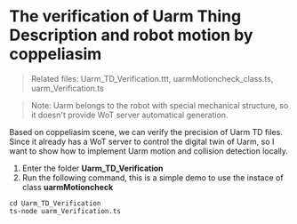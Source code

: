 # The verification of Uarm Thing Description and robot motion by coppeliasim

>Related files: Uarm_TD_Verification.ttt, uarmMotioncheck_class.ts,  uarm_Verification.ts

>Note: Uarm belongs to the robot with special mechanical structure, so it doesn't provide WoT server automatical generation.

Based on coppeliasim scene, we can verify the precision of Uarm TD files. Since it already has a WoT server to control the digital twin of Uarm, so I want to show how to implement Uarm motion and collision detection locally.

1. Enter the folder **Uarm_TD_Verification**
2. Run the following command, this is a simple demo to use the instace of class **uarmMotioncheck**

```
cd Uarm_TD_Verification
ts-node uarm_Verification.ts
```



